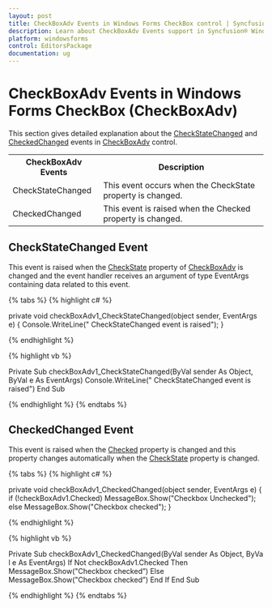 ```yaml
---
layout: post
title: CheckBoxAdv Events in Windows Forms CheckBox control | Syncfusion®
description: Learn about CheckBoxAdv Events support in Syncfusion® Windows Forms CheckBox (CheckBoxAdv) control and more details.
platform: windowsforms
control: EditorsPackage
documentation: ug
---
```


# CheckBoxAdv Events in Windows Forms CheckBox (CheckBoxAdv)

This section gives detailed explanation about the [CheckStateChanged](https://help.syncfusion.com/cr/windowsforms/Syncfusion.Windows.Forms.Tools.CheckBoxAdv.html) and [CheckedChanged](https://help.syncfusion.com/cr/windowsforms/Syncfusion.Windows.Forms.Tools.CheckBoxAdv.html) events in [CheckBoxAdv](https://help.syncfusion.com/cr/windowsforms/Syncfusion.Windows.Forms.Tools.CheckBoxAdv.html) control.

<table>
<tr>
<th>
CheckBoxAdv Events</th><th>
Description</th></tr>
<tr>
<td>
CheckStateChanged</td><td>
This event occurs when the CheckState property is changed.</td></tr>
<tr>
<td>
CheckedChanged</td><td>
This event is raised when the Checked property is changed.</td></tr>
</table>

## CheckStateChanged Event

This event is raised when the [CheckState](https://help.syncfusion.com/cr/windowsforms/Syncfusion.Windows.Forms.Tools.CheckBoxAdv.html#Syncfusion_Windows_Forms_Tools_CheckBoxAdv_CheckState) property of [CheckBoxAdv](https://help.syncfusion.com/cr/windowsforms/Syncfusion.Windows.Forms.Tools.CheckBoxAdv.html) is changed and the event handler receives an argument of type EventArgs containing data related to this event.

{% tabs %}
{% highlight c# %}

private void checkBoxAdv1_CheckStateChanged(object sender, EventArgs e)
{
    Console.WriteLine(" CheckStateChanged event is raised");
}

{% endhighlight %}

{% highlight vb %}

Private Sub checkBoxAdv1_CheckStateChanged(ByVal sender As Object, ByVal e As EventArgs)
Console.WriteLine(" CheckStateChanged event is raised")
End Sub

{% endhighlight %}
{% endtabs %}

## CheckedChanged Event

This event is raised when the [Checked](https://help.syncfusion.com/cr/windowsforms/Syncfusion.Windows.Forms.Tools.CheckBoxAdv.html#Syncfusion_Windows_Forms_Tools_CheckBoxAdv_Checked) property is changed and this property changes automatically when the [CheckState](https://help.syncfusion.com/cr/windowsforms/Syncfusion.Windows.Forms.Tools.CheckBoxAdv.html#Syncfusion_Windows_Forms_Tools_CheckBoxAdv_CheckState) property is changed.

{% tabs %}
{% highlight c# %}

private void checkBoxAdv1_CheckedChanged(object sender, EventArgs e)
{
    if (!checkBoxAdv1.Checked)
        MessageBox.Show("Checkbox Unchecked");
    else
        MessageBox.Show("Checkbox checked");
}

{% endhighlight %}

{% highlight vb %}

Private Sub checkBoxAdv1_CheckedChanged(ByVal sender As Object, ByVal e As EventArgs)
If Not checkBoxAdv1.Checked Then
MessageBox.Show("Checkbox checked”)
Else
MessageBox.Show("Checkbox checked”)
End If
End Sub

{% endhighlight %}
{% endtabs %}
